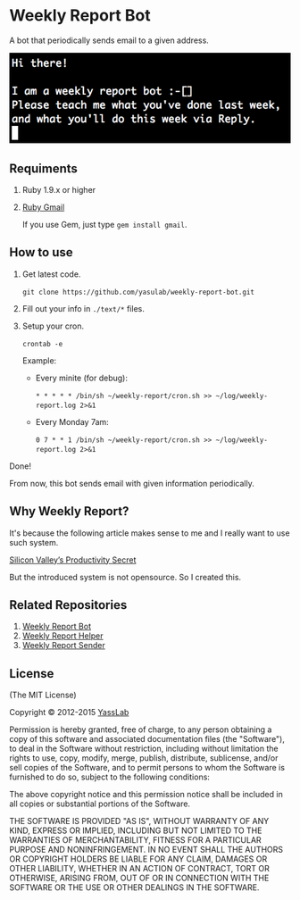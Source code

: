 # Weekly Report Bot

A bot that periodically sends email to a given address.

![Screen Shot](https://github.com/yasslab/weekly_report_bot/blob/master/wrb_ss.png?raw=true)

## Requiments

1. Ruby 1.9.x or higher

2. [Ruby Gmail](http://dcparker.github.com/ruby-gmail/) 

    If you use Gem, just type `gem install gmail`.

## How to use

1. Get latest code.

   `git clone https://github.com/yasulab/weekly-report-bot.git`

2. Fill out your info in `./text/*` files.

3. Setup your cron.

   `crontab -e`

   Example:

   - Every minite (for debug):

     `* * * * * /bin/sh ~/weekly-report/cron.sh >> ~/log/weekly-report.log 2>&1`

   - Every Monday 7am:

     `0 7 * * 1 /bin/sh ~/weekly-report/cron.sh >> ~/log/weekly-report.log 2>&1`

Done! 

From now, this bot sends email with given information periodically.

## Why Weekly Report?

It's because the following article makes sense to me and I really want to use such system.

[Silicon Valley’s Productivity Secret](http://blog.idonethis.com/post/16736314554/silicon-valleys-productivity-secret)

But the introduced system is not opensource. So I created this.

## Related Repositories

1. [Weekly Report Bot](https://github.com/yasslab/weekly_report_bot)
2. [Weekly Report Helper](https://github.com/yasslab/weekly_report_helper)
3. [Weekly Report Sender](https://github.com/yasslab/weekly_report_sender)

## License

(The MIT License)

Copyright &copy; 2012-2015 [YassLab](http://yasslab.jp)

Permission is hereby granted, free of charge, to any person obtaining a copy of this software and associated documentation files (the "Software"), to deal in the Software without restriction, including without limitation the rights to use, copy, modify, merge, publish, distribute, sublicense, and/or sell copies of the Software, and to permit persons to whom the Software is furnished to do so, subject to the following conditions:

The above copyright notice and this permission notice shall be included in all copies or substantial portions of the Software.

THE SOFTWARE IS PROVIDED "AS IS", WITHOUT WARRANTY OF ANY KIND, EXPRESS OR IMPLIED, INCLUDING BUT NOT LIMITED TO THE WARRANTIES OF MERCHANTABILITY, FITNESS FOR A PARTICULAR PURPOSE AND NONINFRINGEMENT. IN NO EVENT SHALL THE AUTHORS OR COPYRIGHT HOLDERS BE LIABLE FOR ANY CLAIM, DAMAGES OR OTHER LIABILITY, WHETHER IN AN ACTION OF CONTRACT, TORT OR OTHERWISE, ARISING FROM, OUT OF OR IN CONNECTION WITH THE SOFTWARE OR THE USE OR OTHER DEALINGS IN THE SOFTWARE.

